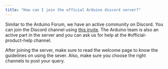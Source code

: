 ```yaml
---
title: "How can I join the official Arduino discord server?"
---
```



Similar to the Arduino Forum, we have an active community on Discord. You can join the Discord channel using [this invite](https://discord.com/invite/jQJFwW7). The Arduino team is also an active part in the server and you can ask us for help at the #official-product-help channel.

After joining the server, make sure to read the welcome page to know the guidelines on using the sever. Also, make sure you choose the right channels to post your query.
